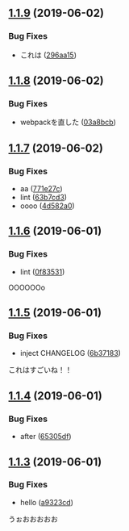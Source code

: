 ## [1.1.9](https://github.com/mitsuru793/example-semantic-release/compare/v1.1.8...v1.1.9) (2019-06-02)


### Bug Fixes

* これは ([296aa15](https://github.com/mitsuru793/example-semantic-release/commit/296aa15))

## [1.1.8](https://github.com/mitsuru793/example-semantic-release/compare/v1.1.7...v1.1.8) (2019-06-02)


### Bug Fixes

* webpackを直した ([03a8bcb](https://github.com/mitsuru793/example-semantic-release/commit/03a8bcb))

## [1.1.7](https://github.com/mitsuru793/example-semantic-release/compare/v1.1.6...v1.1.7) (2019-06-02)


### Bug Fixes

* aa ([771e27c](https://github.com/mitsuru793/example-semantic-release/commit/771e27c))
* lint ([63b7cd3](https://github.com/mitsuru793/example-semantic-release/commit/63b7cd3))
* oooo ([4d582a0](https://github.com/mitsuru793/example-semantic-release/commit/4d582a0))

## [1.1.6](https://github.com/mitsuru793/example-semantic-release/compare/v1.1.5...v1.1.6) (2019-06-01)


### Bug Fixes

* lint ([0f83531](https://github.com/mitsuru793/example-semantic-release/commit/0f83531))

OOOOOOo
## [1.1.5](https://github.com/mitsuru793/example-semantic-release/compare/v1.1.4...v1.1.5) (2019-06-01)


### Bug Fixes

* inject CHANGELOG ([6b37183](https://github.com/mitsuru793/example-semantic-release/commit/6b37183))

これはすごいね！！

## [1.1.4](https://github.com/mitsuru793/example-semantic-release/compare/v1.1.3...v1.1.4) (2019-06-01)


### Bug Fixes

* after ([65305df](https://github.com/mitsuru793/example-semantic-release/commit/65305df))

## [1.1.3](https://github.com/mitsuru793/example-semantic-release/compare/v1.1.2...v1.1.3) (2019-06-01)


### Bug Fixes

* hello ([a9323cd](https://github.com/mitsuru793/example-semantic-release/commit/a9323cd))


うぉおおおおお
